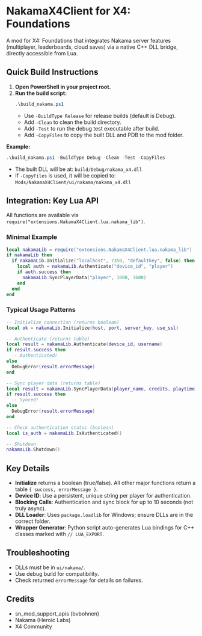 # NakamaX4Client for X4: Foundations

A mod for X4: Foundations that integrates Nakama server features (multiplayer, leaderboards, cloud saves) via a native C++ DLL bridge, directly accessible from Lua.

## Quick Build Instructions

1. **Open PowerShell in your project root.**
2. **Run the build script:**
   ```powershell
   .\build_nakama.ps1
   ```
   - Use `-BuildType Release` for release builds (default is Debug).
   - Add `-Clean` to clean the build directory.
   - Add `-Test` to run the debug test executable after build.
   - Add `-CopyFiles` to copy the built DLL and PDB to the mod folder.

**Example:**
```powershell
.\build_nakama.ps1 -BuildType Debug -Clean -Test -CopyFiles
```
- The built DLL will be at: `build/Debug/nakama_x4.dll`
- If `-CopyFiles` is used, it will be copied to: `Mods/NakamaX4Client/ui/nakama/nakama_x4.dll`

## Integration: Key Lua API

All functions are available via `require("extensions.NakamaX4Client.lua.nakama_lib")`.

### Minimal Example
```lua
local nakamaLib = require("extensions.NakamaX4Client.lua.nakama_lib")
if nakamaLib then
  if nakamaLib.Initialize("localhost", 7350, "defaultkey", false) then
    local auth = nakamaLib.Authenticate("device_id", "player")
    if auth.success then
      nakamaLib.SyncPlayerData("player", 1000, 3600)
    end
  end
end
```

### Typical Usage Patterns
```lua
-- Initialize connection (returns boolean)
local ok = nakamaLib.Initialize(host, port, server_key, use_ssl)

-- Authenticate (returns table)
local result = nakamaLib.Authenticate(device_id, username)
if result.success then
  -- Authenticated!
else
  DebugError(result.errorMessage)
end

-- Sync player data (returns table)
local result = nakamaLib.SyncPlayerData(player_name, credits, playtime)
if result.success then
  -- Synced!
else
  DebugError(result.errorMessage)
end

-- Check authentication status (boolean)
local is_auth = nakamaLib.IsAuthenticated()

-- Shutdown
nakamaLib.Shutdown()
```

## Key Details
- **Initialize** returns a boolean (true/false). All other major functions return a table `{ success, errorMessage }`.
- **Device ID**: Use a persistent, unique string per player for authentication.
- **Blocking Calls**: Authentication and sync block for up to 10 seconds (not truly async).
- **DLL Loader**: Uses `package.loadlib` for Windows; ensure DLLs are in the correct folder.
- **Wrapper Generator**: Python script auto-generates Lua bindings for C++ classes marked with `// LUA_EXPORT`.

## Troubleshooting
- DLLs must be in `ui/nakama/`.
- Use debug build for compatibility.
- Check returned `errorMessage` for details on failures.

## Credits
- sn_mod_support_apis (bvbohnen)
- Nakama (Heroic Labs)
- X4 Community